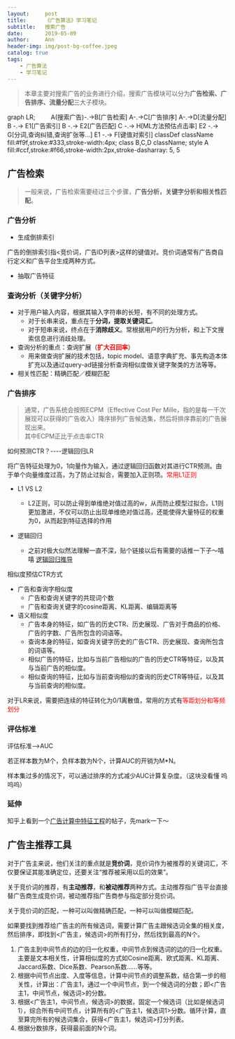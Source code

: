 ```yaml
---
layout:     post
title:      《广告算法》学习笔记
subtitle:   搜索广告
date:       2019-05-09
author:     Ann
header-img: img/post-bg-coffee.jpeg
catalog: true
tags:
    - 广告算法
    - 学习笔记
---
```


> 本章主要对搜索广告的业务进行介绍，搜索广告模块可以分为**广告检索、广告排序、流量分配**三大子模块。

<div class="mermaid">
graph LR;
　　 A(搜索广告)-.->B[广告检索]
    A-.->C[广告排序]
    A-.->D[流量分配]
    B -.-> E1[广告索引]
    B -.-> E2[广告匹配]
    C -.-> H[ML方法预估点击率]
    E2 -.-> G[分词,查询纠错,查询扩张等...]
    E1 -.-> F[键值对索引]
    classDef className fill:#f9f,stroke:#333,stroke-width:4px;
    class B,C,D className;
    style A fill:#ccf,stroke:#f66,stroke-width:2px,stroke-dasharray: 5, 5
</div>



## 广告检索

>一般来说，广告检索需要经过三个步骤，**广告分析，关键字分析和相关性匹配**。

### 广告分析
- 生成倒排索引  

广告的倒排索引指<竞价词，广告ID列表>这样的键值对。竞价词通常有广告商自行定义和广告平台生成两种方式。

- 抽取广告特征

### 查询分析（关键字分析）

+ 对于用户输入内容，根据其输入字符串的长短，有不同的处理方式。  
    + 对于长串来说，重点在于**分词，提取关键词汇**。  
    + 对于短串来说，终点在于**消除歧义**。常根据用户的行为分析，和上下文搜索信息进行消歧处理。
+ 查询分析的重点：查询扩展（**<font color="red">扩大召回率</font>**）
    + 用来做查询扩展的技术包括，topic model、语意字典扩充、事先构造本体扩充以及通过query-ad链接分析查询相似度做关键字聚类的方法等等。
+ 相关性匹配：精确匹配／模糊匹配

### 广告排序

>通常，广告系统会按照ECPM（Effective Cost Per Mille，指的是每一千次展现可以获得的广告收入）降序排列广告候选集，然后将排序靠前的广告展现出来。  
其中ECPM正比于点击率CTR

如何预测CTR？----逻辑回归LR

将广告特征处理为0，1向量作为输入，通过逻辑回归函数对其进行CTR预测。由于单个向量维度过高，为了防止过拟合，需要加入正则项。<font color="red">常用L1正则</font>

+ L1 VS L2 
    + L2正则，可以防止得到单维绝对值过高的w，从而防止模型过拟合。L1则更加激进，不仅可以防止出现单维绝对值过高，还能使得大量特征的权重为0，从而起到特征选择的作用

+ 逻辑回归
    + 之前对极大似然法理解一直不深，贴个链接以后有需要的话推一下子～嘻嘻 [逻辑回归推导](https://www.jianshu.com/p/894bda167422)

相似度预估CTR方式

- 广告和查询字相似度
    - 广告和查询关键字的共现词个数
    - 广告和查询关键字的cosine距离、KL距离、编辑距离等
- 语义相似度
    - 广告本身的特征，如广告的历史CTR、历史展现、广告对于商品的价格、广告的字数、广告所包含的词语等。
    - 查询本身的特征，如查询关键字历史的广告CTR、历史展现、查询所包含的词语等。
    - 相似广告的特征，比如与当前广告相似的广告的历史CTR等特征，以及其与当前广告的相似度。
    - 相似查询的特征，比如与当前查询相似的查询的历史CTR等特征，以及其与当前查询的相似度。

对于LR来说，需要把连续的特征转化为0/1离散值，常用的方式有<font color="red">等距划分和等频划分</font>

### 评估标准

评估标准-->AUC  

若正样本数为M个，负样本数为N个，计算AUC的开销为M*N。

样本集过多的情况下，可以通过排序的方式减少AUC计算复杂度。（这块没看懂 呜呜呜）

### 延伸
知乎上看到一个[广告计算中特征工程](https://zhuanlan.zhihu.com/p/27033340)的帖子，先mark一下～ 

## 广告主推荐工具
对于广告主来说，他们关注的重点就是**竞价词**，竞价词作为被推荐的关键词汇，不仅要保证其能准确定位，还要关注“推荐被采用以后的效果”。  

关于竞价词的推荐，有**主动推荐**，和**被动推荐**两种方式。主动推荐指广告平台直接替广告商生成竞价词，被动推荐指广告商参与指定部分竞价词。

关于竞价词的匹配，一种可以叫做精确匹配，一种可以叫做模糊匹配。

如果要找到推荐给广告主的所有候选词，需要计算广告主跟候选词全集的相关度，然后排序，即找到<广告主，候选词>的所有打分，然后找到最高的N个。

1. 广告主到中间节点的边的归一化权重，中间节点到候选词的边的归一化权重。主要是文本相关性，计算相似度的方式如Cosine距离、欧式距离、KL距离、Jaccard系数、Dice系数、Pearson系数……等等。
2. 根据中间节点出度、入度等信息，计算中间节点的调整系数，结合第一步的相关性，计算出：广告主1，通过一个中间节点，到一个候选词的分数；即<广告主1，中间节点，候选词>的分数。
3. 根据<广告主1，中间节点，候选词>的数据，固定一个候选词（比如是候选词1），综合所有中间节点，计算所有的<广告主1，候选词1>分数。循环计算，直至算完所有的候选词集合，获得<广告主1，候选词>打分列表。
4. 根据分数排序，获得最前面的N个词。
